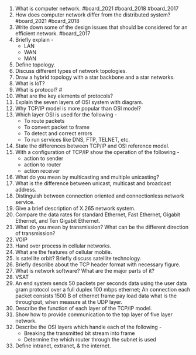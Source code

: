1. What is computer network. #board_2021 #board_2018 #board_2017 
2. How does computer network differ from the distributed system? #board_2021 #board_2018 
3. Write down some of the design issues that should be considered for an efficient network. #board_2017 
4. Briefly explain -
	- LAN
	- WAN
	- MAN
5. Define topology.
6. Discuss different types of network topologies.
7. Draw a hybrid topology with a star backbone and a star networks.
8. What is IoT?
9. What is protocol? #
10. What are the key elements of protocols?
11. Explain the seven layers of OSI system with diagram.
12. Why TCP/IP model is more popular than OSI model?
13. Which layer OSI is used for the following -
	- To route packets
	- To convert packet to frame
	- To detect and correct errors
	- To run services like DNS, FTP, TELNET, etc.
14. State the differences between TCP/IP and OSI reference model.
15. With a configuration of TCP/IP show the operation of the following -
	- action to sender
	- action to router
	- action receiver
16. What do you mean by multicasting and multiple unicasting?
17. What is the difference between unicast, multicast and broadcast address.
18. Distinguish between connection oriented and connectionless network service.
19. Give a brief description of X.265 network system.
20. Compare the data rates for standard Ethernet, Fast Ethernet, Gigabit Ethernet, and Ten Gigabit Ethernet.
21. What do you mean by transmission? What can be the different direction of transmission?
22. VOIP
23. Hand over process in cellular networks.
24. What are the features of cellular mobile.
25. Is satellite orbit? Briefly discuss satellite technology.
26. Briefly describe about the TCP header format with necessary figure.
27. What is network software? What are the major parts of it?
28. VSAT
29. An end system sends 50 packets per seconds data using the user data gram protocol over a full duplex 100 mbps ethernet; An connection each packet consists 1500 B of ethernet frame pay load data what is the throughput, when measure at the UDP layer.
30. Describe the function of each layer of the TCP/IP model.
31. Show how to provide communication to the top layer of five layer network.
32. Describe the OSI layers which handle each of the following -
	- Breaking the transmitted bit stream into frame
	- Determine the which router through the subnet is used
33. Define intranet, extranet, & the internet.